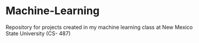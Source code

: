 # Machine-Learning
Repository for projects created in my machine learning class at New Mexico State University (CS- 487)
